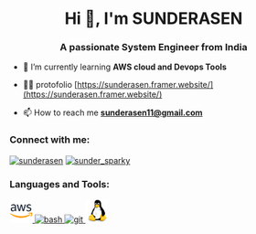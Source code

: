 <h1 align="center">Hi 👋, I'm SUNDERASEN</h1>
<h3 align="center">A passionate System Engineer from India</h3>

- 🌱 I’m currently learning **AWS cloud and Devops Tools**

- 👨‍💻 protofolio [https://sunderasen.framer.website/](https://sunderasen.framer.website/)

- 📫 How to reach me **sunderasen11@gmail.com**

<h3 align="left">Connect with me:</h3>
<p align="left">
<a href="https://linkedin.com/in/sunderasen" target="blank"><img align="center" src="https://raw.githubusercontent.com/rahuldkjain/github-profile-readme-generator/master/src/images/icons/Social/linked-in-alt.svg" alt="sunderasen" height="30" width="40" /></a>
<a href="https://instagram.com/sunder_sparky" target="blank"><img align="center" src="https://raw.githubusercontent.com/rahuldkjain/github-profile-readme-generator/master/src/images/icons/Social/instagram.svg" alt="sunder_sparky" height="30" width="40" /></a>
</p>

<h3 align="left">Languages and Tools:</h3>
<p align="left"> <a href="https://aws.amazon.com" target="_blank" rel="noreferrer"> <img src="https://raw.githubusercontent.com/devicons/devicon/master/icons/amazonwebservices/amazonwebservices-original-wordmark.svg" alt="aws" width="40" height="40"/> </a> <a href="https://www.gnu.org/software/bash/" target="_blank" rel="noreferrer"> <img src="https://www.vectorlogo.zone/logos/gnu_bash/gnu_bash-icon.svg" alt="bash" width="40" height="40"/> </a> <a href="https://git-scm.com/" target="_blank" rel="noreferrer"> <img src="https://www.vectorlogo.zone/logos/git-scm/git-scm-icon.svg" alt="git" width="40" height="40"/> </a> <a href="https://www.linux.org/" target="_blank" rel="noreferrer"> <img src="https://raw.githubusercontent.com/devicons/devicon/master/icons/linux/linux-original.svg" alt="linux" width="40" height="40"/> </a> </p>
